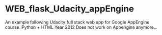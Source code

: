 # WEB_flask_Udacity_appEngine
An example following Udacity full stack web app for Google AppEngine course. 
Python + HTML
Year 2012
Does not work on Appengine anymore...

